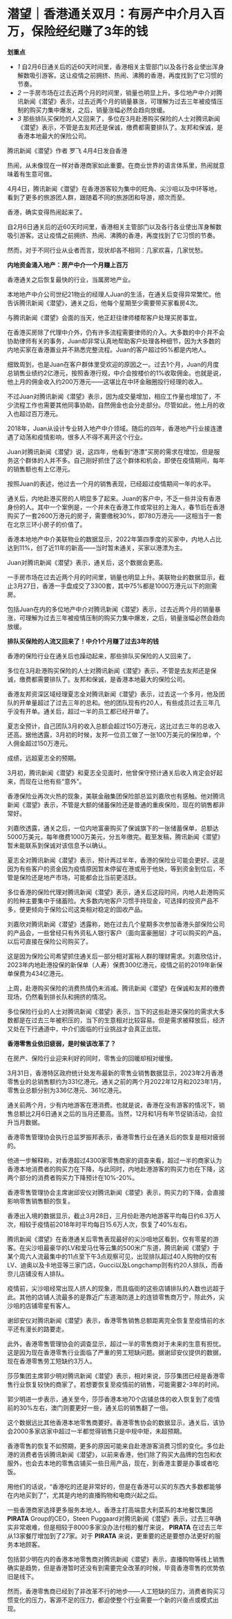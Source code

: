# 潜望｜香港通关双月：有房产中介月入百万，保险经纪赚了3年的钱

**划重点**

  * _1_ 自2月6日通关后的近60天时间里，香港相关主管部门以及各行各业使出浑身解数吸引游客。这让疫情之前拥挤、热闹、沸腾的香港，再度找到了它习惯的节奏。
  * _2_ 一手房市场在过去近两个月的时间里，销量也明显上升。多位地产中介对腾讯新闻《潜望》表示，过去近两个月的销量暴涨，可理解为过去三年被疫情压制的购买力集中爆发，之后，销量涨幅必然会趋向放缓。
  * _3_ 那些排队买保险的人又回来了，多位在3月赴港购买保险的人士对腾讯新闻《潜望》表示，不管是去友邦还是保诚，缴费都需要排队了。友邦和保诚，是香港本地最大的保险公司。

腾讯新闻《潜望》作者 罗飞 4月4日发自香港

热闹，从未像现在一样对香港商家如此重要。在商业世界的语言体系里，热闹就意味着有生意可做。

4月4日，腾讯新闻《潜望》在香港游客较为集中的旺角、尖沙咀以及中环等地，看到了更多的旅游团人群，跟随着不同的旅游团和导游，顺次而至。

香港，确实变得热闹起来了。

自2月6日通关后的近60天时间里，香港相关主管部门以及各行各业使出浑身解数吸引游客。这让疫情之前拥挤、热闹、沸腾的香港，再度找到了它习惯的节奏。

然而，对于不同行业从业者而言，现状却各不相同：几家欢喜，几家忧愁。

**内地资金涌入地产：房产中介一个月赚上百万**

香港通关之后恢复最快的行业，当属房地产业。

本地地产中介公司世纪21物业的经理人Juan的生活，在通关后变得异常繁忙。他告诉腾讯新闻《潜望》，通关之后，他每个星期至少需要带买家看房4次。

与腾讯新闻《潜望》会面的当天，他正赶往律师楼帮客户处理买房事宜。

在香港买房除了代理中介外，仍有许多流程需要律师的介入。大多数的中介并不会协助律师有关的事务，Juan却非常认真地帮助客户处理各种细节，因为大多数的内地买家在香港置业并不熟悉完整流程。Juan的客户超过95%都是内地人。

细致周到，也是Juan在客户群体里受欢迎的原因之一。过去1个月，Juan的月度总销售业绩约2亿港元，按照香港行规，中介会按楼价的1%收取佣金。也就是说，他上月的佣金收入约200万港元——这堪比在中环金融圈投行经理的收入。

不过Juan对腾讯新闻《潜望》表示，因为成交量增加，相应工作量也增加了，不少流程工作也需要其他同事协助，自然佣金也会分走部分。尽管如此，他上月的收入也超过百万港元。

2018年，Juan从设计专业转入地产中介领域。随后的四年，香港地产行业接连遭遇了动荡和疫情影响，很多人不得不离开这个行业。

Juan对腾讯新闻《潜望》说，这四年，他看到“港漂”买房的需求在增加，但是服务这个群体的人并不多。自己刚好抓住了这个群体和机会，即使在疫情期间，每年的销售额也有上亿港元。

按照Juan的表述，他过去一个月的销售表现，已经超过疫情期间一年的水平。

通关后，内地赴港买房的人明显多了起来。Juan的客户中，不乏一些并没有香港身份的人。其中一个案例是，一个并未在香港工作或常驻的上海人，春节后在香港购买了一套2600万港元的房子，需要缴税30%，即780万港元——这相当于一套在北京三环小房子的价值了。

香港本地地产中介美联物业的数据显示，2022年第四季度的买家中，内地人占比达到11%，创了近11年的新高——当时暂未通关，买家以港漂为主。

Juan对腾讯新闻《潜望》表示，通关后，这个数据会更高。

一手房市场在过去近两个月的时间里，销量也明显上升。美联物业的数据显示，截止3月27日，香港一手盘成交了3300套，其中75%都是1000万港元以下的刚需房。

包括Juan在内的多位地产中介对腾讯新闻《潜望》表示，过去近两个月的销量暴涨，可理解为过去三年被疫情压制的购买力集中爆发，之后，销量涨幅必然会趋向放缓。

**排队买保险的人流又回来了！中介1个月赚了过去3年的钱**

香港的保险行业在通关后也躁动起来，那些排队买保险的人又回来了。

多位在3月赴港购买保险的人士对腾讯新闻《潜望》表示，不管是去友邦还是保诚，缴费都需要排队了。友邦和保诚，是香港本地最大的保险公司。

香港友邦资深区域经理夏志全对腾讯新闻《潜望》表示，过去这一个多月，他及团队的开单量超过了过去三年的总和。他的团队现有约20人，有些成员过去三年几乎没有开单。通关后，超过一半的员工都已经开单了。

夏志全预计，自己团队3月的收入总额会超过150万港元，这比过去三年的总收入还高。据他透露，3月初的时候，友邦一位员工做了一张100万美元的保险单，个人佣金超过150万港元。

成绩，远超夏志全的预期。

3月初，腾讯新闻《潜望》和夏志全见面时，他曾保守预计通关后收入肯定会好起来，而现在让他有些“意外”。

香港保险业再次火热的现象，美联金融集团保险部总监刘嘉欣也有感触。他对腾讯新闻《潜望》表示，不管是大额的储蓄保险还是普通的重疾保险，现在的销售都非常好。

刘嘉欣透露，通关之后，一位内地富豪购买了保诚旗下的一张储蓄保单，总额达5000万美元，每年缴费1000万美元，分五年缴完。截至发稿，腾讯新闻《潜望》暂未能联系到保诚对该信息予以确认。

夏志全对腾讯新闻《潜望》表示，预计再过半年，香港的保险业可能会更好。这是因为有些客户的资金因为疫情原因暂未停留在港或用于他处，等到资金到位后，不管是保险还是地产市场，可能都会比当前更活跃。

多位香港的保险代理对腾讯新闻《潜望》表示，通关后这段时间，内地人赴港购买的险种主要集中于储蓄险。大多数内地客户习惯手持现金，可选择的投资产品不多，便更倾向于保险公司这类相对稳定的固收产品。

刘嘉欣对腾讯新闻《潜望》透露称，她在过去几个星期多次参加香港头部保险公司的产品会，一些曾经只有外资私人银行客户（面向富豪圈层）才可以购买的产品，以后可直接在保险公司购买了。

这是因为保险公司希望抓住通关后一部分相对富裕人群的理财需求。刘嘉欣估计，2023年内地赴港投保的新保单（人寿）保费300亿港元，疫情之前的2019年新保单保费为434亿港元。

上周，赴港购买保险的消费热情仍未消减。腾讯新闻《潜望》在保诚和友邦的缴费现场，仍然看到排长队和拥挤的情况。

多位保险行业的人士对腾讯新闻《潜望》表示，当下的这些赴港买保险的需求大多数都是在过去三年被积压的，当下的生意相对比较容易。但是需求被释放后，经济又处在下行通道中，中介们面临的行业挑战才会真正出现。

**香港零售业依旧疲弱，是时候该改革了？**

在房产、保险行业迎来利好的同时，零售业的回暖却相对缓慢。

3月31日，香港特区政府统计处发布最新的零售业销售数据显示，2023年2月香港零售业的总销售额约为331亿港元。通关之前的两个月2022年12月和2023年1月，零售业总额分别为336亿港元、361亿港元。

通关前两个月，少有内地游客在港消费。也就是说，香港在没有游客的情况下，销售总额比2月6日通关之后的当月还要高。当然，12月和1月有年节促销活动，会拉升当月数据。

香港零售管理协会执行总监罗振邦表示，香港零售行业在通关后的恢复是相对疲弱的。

他进一步解释称，对香港超过4300家零售商家的调查来看，超过一半的商家认为香港本地消费者的购买力在下降，与此同时，内地赴港游客的购买力也在下降，这两个部分的消费者购买力下降预计在10%-20%。

香港零售管理协会主席谢邱安仪对腾讯新闻《潜望》表示，购买力的下降，会直接影响零售销售额的恢复。

香港出入境的数据显示，截止3月28日，三月份赴港内地游客平均每日约6.3万人次，相较于疫情前2018年时平均每日15.6万人次，恢复了40%左右。

腾讯新闻《潜望》在香港通关后零售表现最好的尖沙咀地区看到，仅有零星的游客。在尖沙咀最豪华的LV和爱马仕等云集的500米广东道，腾讯新闻《潜望》于某个周六人流最集中的11点至下午3点观察可见，出现排队超过40人购物的仅有LV、迪奥以及卡地亚等三家门店，Gucci以及Longchamp则有约20人排队，而香奈儿店铺没有人排队。

疫情前，尖沙咀经常出现人挤人的现象，而且临街的这些店铺排队的人数也远超于此。其他的店铺人流最多的是靠近广东道海防道上的连锁零售商万宁，除此外，尖沙咀的店铺零星有客人。

谢邱安仪对腾讯新闻《潜望》表示，香港零售销售总额距离完全恢复至疫情前的水平还有漫长的路要走。

此外，香港零售管理协会的调查显示，超过一半的零售商对于未来的生意有担忧。这是因为现在香港零售行业面临了严重的劳工短缺问题。据谢邱安仪提供的数据，现在香港零售劳工短缺约3万人。

莎莎集团主席郭少明对腾讯新闻《潜望》表示，相对来说，莎莎集团已经是香港零售行业恢复较快的商家了。若想要恢复至疫情前的销售，可能需要2-3年的时间。

郭少明进一步表示，通关至今，莎莎香港本地70个店铺总体的收入恢复到了疫情前的30%左右，澳门则要更好一些，通关后的销售翻了一倍。

这个数据远比其他香港本地零售商要好。香港零售协会的数据显示，通关后，该协会2000多家店家中超过一半都觉得销售只是中规中矩，未超预期。

香港零售的恢复不如预期，更多的原因可能来自赴港游客消费习惯的变化。多位赴港的消费者告诉腾讯新闻《潜望》，以前来香港，他们除了购买大品牌的包包和衣服外，也会去本地的零售店铺买一些日用产品，现在，到香港主要是办事或者吃饭。

用他们的话说，“香港吃的还是非常好的，但是在香港可以买的东西大多数都能够在内地买到了”，尤其是内地的直播购物和电商兴起之后。

一些香港商家选择更多服务本地人。香港主打高端意大利菜系的本地餐饮集团 **PIRATA** Group的CEO，Steen
Puggaard对腾讯新闻《潜望》表示，过去三年确实非常艰难，但是相较于8000多家没办法付租的餐厅来说， **PIRATA**
在过去三年从13家餐厅增加到了27家。对于 **PIRATA** 来说，更重要的还是要想办法更好的服务本地顾客。

包括郭少明在内的香港本地零售商对腾讯新闻《潜望》表示，直播购物等线上销售确实是趋势，但是香港暂时还没有到需要完全改革的时候，毕竟香港零售的优势依旧是线下。

然而，香港零售商已经到了非改革不行的地步——人工短缺的压力，消费者购买习惯变化的压力，客源不足的压力，都迫使整个行业需要一个新的兴奋点或模式出现。


